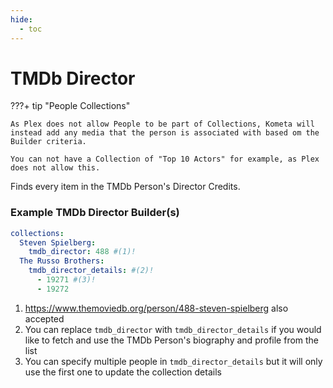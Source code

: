 ```yaml
---
hide:
  - toc
---
```

# TMDb Director

???+ tip "People Collections"

    As Plex does not allow People to be part of Collections, Kometa will instead add any media that the person is associated with based om the Builder criteria.

    You can not have a Collection of "Top 10 Actors" for example, as Plex does not allow this.

Finds every item in the TMDb Person's Director Credits.

### Example TMDb Director Builder(s)

```yaml title="Press the + icon to learn more"
collections:
  Steven Spielberg:
    tmdb_director: 488 #(1)!
  The Russo Brothers:
    tmdb_director_details: #(2)!
      - 19271 #(3)!
      - 19272
```

1.  https://www.themoviedb.org/person/488-steven-spielberg also accepted
1.  You can replace `tmdb_director` with `tmdb_director_details` if you would like to fetch and use the TMDb Person's biography and profile from the list
3.  You can specify multiple people in `tmdb_director_details` but it will only use the first one to update the collection details
